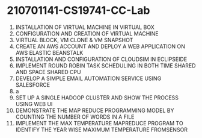 # 210701141-CS19741-CC-Lab
1. INSTALLATION OF VIRTUAL MACHINE IN VIRTUAL BOX
2. CONFIGURATION AND CREATION OF VIRTUAL MACHINE
3. VIRTUAL BLOCK, VM CLONE & VM SNAPSHOT
4. CREATE AN AWS ACCOUNT AND DEPLOY A WEB APPLICATION ON AWS ELASTIC BEANSTALK
5. INSTALLATION AND CONFIGURATION OF CLOUDSIM IN ECLIPSEIDE
6. IMPLEMENT ROUND ROBIN TASK SCHEDULING IN BOTH TIME SHARED AND SPACE SHARED CPU
7. DEVELOP A SIMPLE EMAIL AUTOMATION SERVICE USING SALESFORCE
8. a
9. SET UP A SINGLE HADOOP CLUSTER AND SHOW THE PROCESS USING WEB UI
10. DEMONSTRATE THE MAP REDUCE PROGRAMMING MODEL BY COUNTING THE NUMBER OF WORDS IN A FILE
11. IMPLEMENT THE MAX TEMPERATURE MAPREDUCE PROGRAM TO IDENTIFY THE YEAR WISE MAXIMUM TEMPERATURE FROMSENSOR
